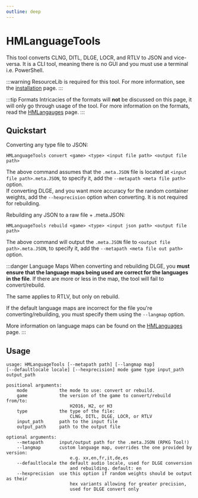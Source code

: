 ```yaml
---
outline: deep
---
```


# HMLanguageTools

This tool converts CLNG, DITL, DLGE, LOCR, and RTLV to JSON and vice-versa.
It is a CLI tool, meaning there is no GUI and you must use a terminal i.e. PowerShell.

:::warning
ResourceLib is required for this tool. For more information, see the [installation](/general/installation#resourcelib) page.
:::

:::tip Formats
Intricacies of the formats will **not** be discussed on this page, it will only go through usage of the tool.
For more information on the formats, read the [HMLangauges](/libraries/hmlanguages) page.
:::

## Quickstart

Converting any type file to JSON:
```
HMLanguageTools convert <game> <type> <input file path> <output file path> 
```
The above command assumes that the `.meta.JSON` file is located at `<input file path>.meta.JSON`, to specify it, add the `--metapath <meta file path>` option.  
If converting DLGE, and you want more accuracy for the random container weights, add the `--hexprecision` option when converting. It is not required for rebuilding.

Rebuilding any JSON to a raw file + .meta.JSON:
```
HMLanguageTools rebuild <game> <type> <input json path> <output file path>
```
The above command will output the `.meta.JSON` file to `<output file path>.meta.JSON`, to specify it, add the `--metapath <meta file out path>` option.

:::danger Language Maps
When converting and rebuilding DLGE, you **must ensure that the language maps being used are correct for the languages in the file**. If there are more or less in the map, the tool will fail to convert/rebuild.

The same applies to RTLV, but only on rebuild.

If the default language maps are incorrect for the file you're converting/rebuilding, you must specify them using the `--langmap` option.

More information on language maps can be found on the [HMLanguages](/libraries/hmlanguages#language-maps) page.
:::

## Usage

```
usage: HMLanguageTools [--metapath path] [--langmap map]
[--defaultlocale locale] [--hexprecision] mode game type input_path output_path

positional arguments:
    mode            the mode to use: convert or rebuild.
    game            the version of the game to convert/rebuild from/to:
                        H2016, H2, or H3
    type            the type of the file:
                        CLNG, DITL, DLGE, LOCR, or RTLV
    input_path      path to the input file
    output_path     path to the output file

optional arguments:
    --metapath      input/output path for the .meta.JSON (RPKG Tool!)
    --langmap       custom language map, overrides the one provided by version:
                        e.g. xx,en,fr,it,de,es
    --defaultlocale the default audio locale, used for DLGE conversion
                        and rebuilding. default: en
    --hexprecision  use this option if random weights should be output as their
                        hex variants allowing for greater precision,
                        used for DLGE convert only
```
